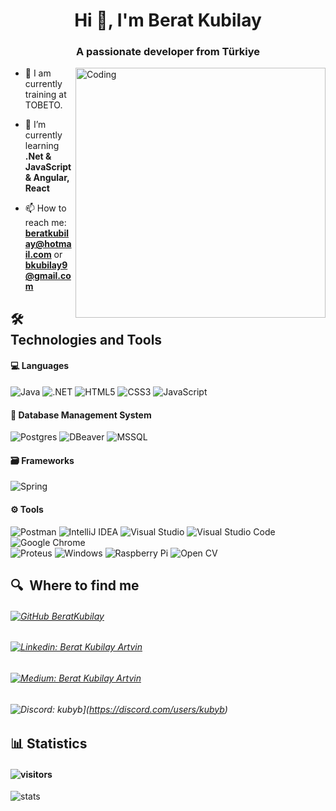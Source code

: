 <h1 align="center">Hi 👋, I'm Berat Kubilay </h1>
<h3 align="center">A passionate developer from Türkiye</h3>
<img align="right" alt="Coding" width="400" padding-top="20px" src="https://www.pngkey.com/png/full/162-1627423_mas-software-engineer-hob-vacancy-computer-engineer-cartoon.png" </img>

- 📝 I am currently training at TOBETO.

- 🌱 I’m currently learning **.Net & JavaScript & Angular, React**

- 📫 How to reach me: **beratkubilay@hotmail.com** or **bkubilay9@gmail.com** 

## 🛠  Technologies and Tools
#### 💻 Languages 
 ![Java](https://img.shields.io/badge/java-%23ED8B00.svg?style=for-the-badge&logo=openjdk&logoColor=white)
 ![.NET](https://img.shields.io/badge/.NET-512BD4.svg?style=for-the-badge&logo=dotnet&logoColor=white)
 ![HTML5](https://img.shields.io/badge/HTML5-E34F26.svg?style=for-the-badge&logo=HTML5&logoColor=white)
 ![CSS3](https://img.shields.io/badge/css3-%231572B6.svg?style=for-the-badge&logo=css3&logoColor=white)
 ![JavaScript](https://img.shields.io/badge/JavaScript-F7DF1E.svg?style=for-the-badge&logo=JavaScript&logoColor=black) 

#### 💾 Database Management System
 ![Postgres](https://img.shields.io/badge/postgres-%23316192.svg?style=for-the-badge&logo=postgresql&logoColor=white)
 ![DBeaver](https://img.shields.io/badge/DBeaver-382923.svg?style=for-the-badge&logo=DBeaver&logoColor=white)
 ![MSSQL](https://img.shields.io/badge/Microsoft%20SQL%20Server-CC2927.svg?style=for-the-badge&logo=Microsoft-SQL-Server&logoColor=white)

#### 🗃️ Frameworks
 ![Spring](https://img.shields.io/badge/spring-%236DB33F.svg?style=for-the-badge&logo=spring&logoColor=white)

#### ⚙️ Tools
 ![Postman](https://img.shields.io/badge/Postman-FF6C37?style=for-the-badge&logo=postman&logoColor=white)
 ![IntelliJ IDEA](https://img.shields.io/badge/IntelliJIDEA-000000.svg?style=for-the-badge&logo=intellij-idea&logoColor=white)
 ![Visual Studio ](https://img.shields.io/badge/Visual%20Studio-5C2D91.svg?style=for-the-badge&logo=Visual-Studio&logoColor=white)
 ![Visual Studio Code](https://img.shields.io/badge/Visual%20Studio%20Code-007ACC.svg?style=for-the-badge&logo=Visual-Studio-Code&logoColor=white)
 ![Google Chrome](https://img.shields.io/badge/Google%20Chrome-4285F4.svg?style=for-the-badge&logo=Google-Chrome&logoColor=white) <br>
  ![Proteus](https://img.shields.io/badge/Proteus-1C79B3.svg?style=for-the-badge&logo=Proteus&logoColor=white)
 ![Windows](https://img.shields.io/badge/Windows-0078D4.svg?style=for-the-badge&logo=Windows&logoColor=white)
 ![Raspberry Pi](https://img.shields.io/badge/Raspberry%20Pi-A22846.svg?style=for-the-badge&logo=Raspberry-Pi&logoColor=white)
 ![Open CV](https://img.shields.io/badge/OpenCV-5C3EE8.svg?style=for-the-badge&logo=OpenCV&logoColor=white)

## 🔍  Where to find me
###### [![GitHub BeratKubilay](https://img.shields.io/github/followers/KubilayB?label=github&style=for-the-badge&logo=github&logoColor=white)](https://github.com/KubilayB) 
###### [![Linkedin: Berat Kubilay Artvin](https://img.shields.io/badge/-LinkedIn-%230077B5.svg?style=for-the-badge&logo=Linkedin&logoColor=white)]([https://www.linkedin.com/in/beratkubilayartvin-1bka) 
###### [![Medium: Berat Kubilay Artvin](https://img.shields.io/badge/Medium-12100E?style=for-the-badge&logo=medium&logoColor=white)](https://medium.com/@bkubilay9)
###### ![Discord: kubyb](https://img.shields.io/badge/Discord-5865F2.svg?style=for-the-badge&logo=Discord&logoColor=white)](https://discord.com/users/kubyb)

## 📊 Statistics
#### ![visitors](https://visitor-badge.laobi.icu/badge?page_id=KubilayB)
![stats](https://github-readme-stats.vercel.app/api?username=KubilayB&&show_icons=true&title_color=ffffff&icon_color=bb2acf&text_color=daf7dc&bg_color=151515)
